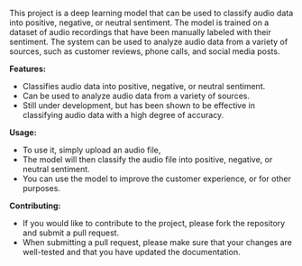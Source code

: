 


This project is a deep learning model that can be used to classify audio data into positive, negative, or neutral sentiment. The model is trained on a dataset of audio recordings that have been manually labeled with their sentiment. The system can be used to analyze audio data from a variety of sources, such as customer reviews, phone calls, and social media posts.


**Features:**

* Classifies audio data into positive, negative, or neutral sentiment.
* Can be used to analyze audio data from a variety of sources.
* Still under development, but has been shown to be effective in classifying audio data with a high degree of accuracy.

**Usage:**

* To use it, simply upload an audio file,
* The model will then classify the audio file into positive, negative, or neutral sentiment.
* You can use the model to improve the customer experience, or for other purposes.

**Contributing:**

* If you would like to contribute to the project, please fork the repository and submit a pull request.
* When submitting a pull request, please make sure that your changes are well-tested and that you have updated the documentation.
